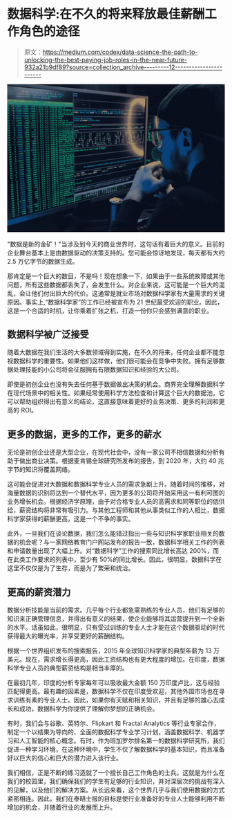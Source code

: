 # 数据科学:在不久的将来释放最佳薪酬工作角色的途径

> 原文：<https://medium.com/codex/data-science-the-path-to-unlocking-the-best-paying-job-roles-in-the-near-future-932a21b9df89?source=collection_archive---------12----------------------->

![](img/d34d09bb5c3adbfe925a709aecceb638.png)

"数据是新的金矿！"当涉及到今天的商业世界时，这句话有着巨大的意义。目前的企业舞台基本上是由数据驱动的决策支持的。您可能会惊讶地发现，每天都有大约 2.5 万亿字节的数据生成。

那肯定是一个巨大的数目，不是吗！现在想象一下，如果由于一些系统故障或其他问题，所有这些数据都丢失了，会发生什么。对企业来说，这可能是一个巨大的混乱，会让他们付出巨大的代价。这通常是就业市场对数据科学家有大量需求的关键原因。事实上,“数据科学家”的工作已经被宣布为 21 世纪最受欢迎的职业。因此，这是一个合适的时机，让你乘着扩张之机，打造一份你只会感到满意的职业。

## 数据科学被广泛接受

随着大数据在我们生活的大多数领域得到实施，在不久的将来，任何企业都不能忽视数据科学的重要性。如果他们这样做，他们很可能会在竞争中失败。拥有足够数据处理技能的小公司将会征服拥有有限数据知识和经验的大公司。

即使是初创企业也没有失去任何基于数据做出决策的机会。商界完全理解数据科学在现代场景中的相关性。如果经常使用科学方法检查和计算这个巨大的数据池，它可以帮助组织得出有意义的结论，这直接意味着更好的业务决策、更多的利润和更高的 ROI。

## 更多的数据，更多的工作，更多的薪水

无论是初创企业还是大型企业，在现代社会中，没有一家公司不相信数据和分析有助于做出商业决策。根据麦肯锡全球研究所发布的报告，到 2020 年，大约 40 兆字节的知识将覆盖网络。

这可能会促进对大数据和数据科学专业人员的需求急剧上升。随着时间的推移，对海量数据的识别将达到一个替代水平，因为更多的公司将开始采用这一有利可图的业务增长机会。根据经济学原理，由于对合格专业人员的高需求和同等职位的低供给，薪资结构将非常有吸引力。与其他工程师和其他从事类似工作的人相比，数据科学家获得的薪酬更高，这是一个不争的事实。

此外，一旦我们在谈论数据，我们怎么能错过指出一些与知识科学家职业相关的数据的机会呢？与一家网络教育门户网站发布的报告一致，数据科学相关工作的列表和申请数量出现了大幅上升。对“数据科学”工作的搜索同比增长高达 200%，而在此类工作要求的列表中，至少有 50%的同比增长。因此，很明显，数据科学在这里不仅仅是为了生存，而是为了繁荣和统治。

## **更高的薪资潜力**

数据分析技能是当前的需求。几乎每个行业都急需熟练的专业人员，他们有足够的知识来正确管理信息，并得出有意义的结果，使企业能够将其运营提升到一个全新的水平。话虽如此，很明显，只有受过训练的专业人士才能在这个数据驱动的时代获得最大的曝光率，并享受更好的薪酬结构。

根据一个世界组织发布的搜索报告，2015 年全球知识科学家的典型年薪为 13 万美元。现在，需求增长得更高，因此工资结构也有更大程度的增加。在印度，数据科学专业人员的典型薪资结构是相当丰厚的。

在最初几年，印度的分析专家每年可以吸收最大金额 150 万印度卢比，这与经验匹配得更高。最有趣的因素是，数据科学不仅在印度受欢迎，其他外国市场也在寻求训练有素的专业人士。因此，如果你有天赋和相关知识，并且有足够的雄心去成长和成功，数据科学为你提供了理解你梦想的正确机会。

有时，我们会与谷歌、英特尔、Flipkart 和 Fractal Analytics 等行业专家合作，制定一个以结果为导向的、全面的数据科学专业学习计划，涵盖数据科学、机器学习和人工智能的核心概念。有时，作为班加罗尔排名第一的数据科学研究所，我们促进一种学习环境，在这种环境中，学生不仅了解数据科学的基本知识，而且准备好以巨大的信心和巨大的潜力进入该行业。

我们相信，正是不断的练习造就了一个擅长自己工作角色的士兵。这就是为什么在我们的校园里，我们确保我们的学生有足够的行业知识，并对深层次的挑战有深入的见解，以及他们的解决方案。从长远来看，这个世界几乎与我们使用数据的方式紧密相连。因此，我们在泰晤士报的目标是使行业准备好的专业人士能够利用不断增加的机会，并随着行业的发展而上升。